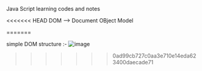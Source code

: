 Java Script learning codes and notes 

<<<<<<< HEAD
DOM --> Document OBject Model

=======

simple DOM structure :-
![image](https://github.com/roysubhajyoti/javascript_learnings/assets/108193097/923dc2b4-2c78-49aa-b7c5-388129dce07b)
>>>>>>> 0ad99cb727c0aa3e710e14eda623400daecade71
